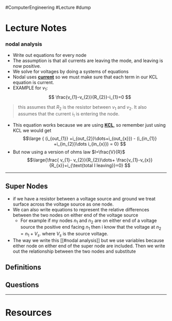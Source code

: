 #ComputerEngineering #Lecture #dump

# Lecture Notes


### nodal analysis 
- Write out equations for every node 
- The assumption is that all currents are leaving the mode, and leaving is now positive. 
-  We solve for voltages by doing a systems of equations 
- Nodal uses **<u>current</u>** so we must make sure that each term in our KCL equation is current. 
- EXAMPLE for $v_{1}$:
$$
\frac{v_{1}-v_{2}}{R_{2}}-i_{1}=0
$$
 > this assumes that $R_{2}$ is the resistor between $v_{1}$ and $v_{2}$. It also assumes that the current $i_{1}$ is entering the node. 
 
- This equation works because we are using **<u>KCL</u>**, so remember just using KCL we would get
$$\large {
(i_{out_{1}} +i_{out_{2}}\dots+i_{out_{x}}) - (i_{in_{1}} +i_{in_{2}}\dots i_{in_{x}}) = 0}
$$
- But now using a version of ohms law $I=\frac{V}{R}$
$$\large{\frac{
v_{1}- v_{2}}{R_{2}}\dots+ \frac{v_{1}-v_{x}}{R_{x}}+i_{\text{total I leaving}}=0}
$$


---
## Super Nodes 
- if we have a resistor between a voltage source and ground we treat surface across the voltage source as one node.
- We can also write equations to represent the relative differences between the two nodes on either end of the voltage source 
	- For example if my nodes $n_{1}$ and $n_{2}$ are on either end of a voltage source the positive end facing $n_{1}$ then i know that the voltage at $n_{2}=n_{1}+V_{s}$. where $V_{s}$ is the source voltage.  
- The way we write this [[#nodal analysis]] but we use variables because either node on either end of the super node are included. Then we write out the relationship between the two nodes and substitute 


## Definitions


## Questions


---
# Resources 